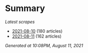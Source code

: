 # Summary
*Latest scrapes*
* [2021-08-10](https://github.com/nuuuwan/news_lk/blob/data/news_lk.2021-08-10.json) (180 articles)
* [2021-08-11](https://github.com/nuuuwan/news_lk/blob/data/news_lk.2021-08-11.json) (162 articles)

*Generated at 10:08PM, August 11, 2021*
